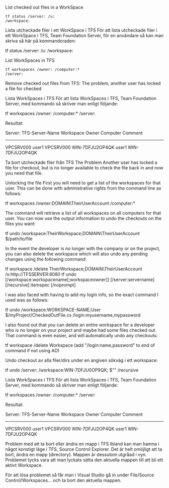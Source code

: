 

List checked out files in a WorkSpace

<code>tf status /server:<tfs-server> /u:<user account> /workspace:<name of workspace></code>

Lista utcheckade filer i ett WorkSpace i TFS
För att lista utcheckade filer i ett WorkSpace i TFS, Team Foundation Server, för en användare så kan man skriva så här på kommandoraden:

tf status /server:<tfs-server> /u:<anv-konto> /workspace:<workspace-namn>




List WorkSpaces in TFS

<code>tf workspaces /owner:<user account> /computer:* /server:<tfs-server></code>


Remove checked out files from TFS:
The problem, another user has locked a file for checked

Lista WorkSpaces i TFS
För att lista WorkSpaces i TFS, Team Foundation Server, med kommando så skriver man enligt följande:

tf workspaces /owner:<anv-konto> /computer:* /server:<tfs-server>

Resultat:

Server: TFS-Server-Name
Workspace       Owner      Computer        Comment
--------------- ---------- --------------- ----------------------------------------
VPCSRV000       user1      VPCSRV000
WIN-7DFJU2OP4QK user1      WIN-7DFJU2OP4QK







Ta bort utcheckade filer från TFS
The Problem
Another user has locked a file for checkout, but is no longer available to check the file back in and now you need that file.

Unlocking the file
First you will need to get a list of the workspaces for that user. This can be done with administrative rights from the command line as follows:

tf workspaces /owner:DOMAIN\TheirUserAccount /computer:*

The command will retrieve a list of all workspaces on all computers for that user.
You can now use the output information to undo the checkouts on the files you want:

tf undo /workspace:TheirWorkspace;DOMAIN\TheirUserAccount $/path/to/file

In the event the developer is no longer with the company or on the project, you can also delete the workspace which will also undo any pending changes using the following command:

tf workspace /delete TheirWorkspace;DOMAIN\TheirUserAccount /s:http://TFSSERVER:8080
tf undo [/workspace:workspacename[;workspaceowner]] [/server:servername] [/recursive] itemspec [/noprompt]

I was also faced with having to add my login info, so the exact command I used was as follows:

tf undo /workspace:WORKSPACE-NAME;User $/myProject/CheckedOutFile.cs /login:myusername,mypassword

I also found out that you can delete an entire workspace for a developer who is no longer on your project and maybe had some files checked out. That command is even easier, and will automatically undo any checkouts:

tf workspace /delete Workspace (add "/login:name,password" to end of command if not using AD)

Undo checkout av alla filer/dirs under en angiven sökväg i ett workspace:

tf undo /server: /workspace:WIN-7DFJU0OP9QK; $"" /recursive






Lista WorkSpaces i TFS
För att lista WorkSpaces i TFS, Team Foundation Server, med kommando så skriver man enligt följande:

tf workspaces /owner:<anv-konto> /computer:* /server:<tfs-server>

Resultat:

Server: TFS-Server-Name
Workspace       Owner      Computer        Comment
--------------- ---------- --------------- ----------------------------------------
VPCSRV000       user1      VPCSRV000
WIN-7DFJU2OP4QK user1      WIN-7DFJU2OP4QK




Problem med att ta bort eller ändra en mapp i TFS
Ibland kan man hamna i något konstigt läge i TFS, Source Control Explorer. Det är helt omöjligt att ta bort, ändra en mapp (directory). Mappen är dessutom utgråad i vyn. Problemet tycks vara att man lyckats sätta den aktuella mappen till att bli ett aktivt Workspace.

För att lösa problemet så får man i Visual Studio gå in under File/Source Control/Workspaces... och ta bort den aktuella mappen.

